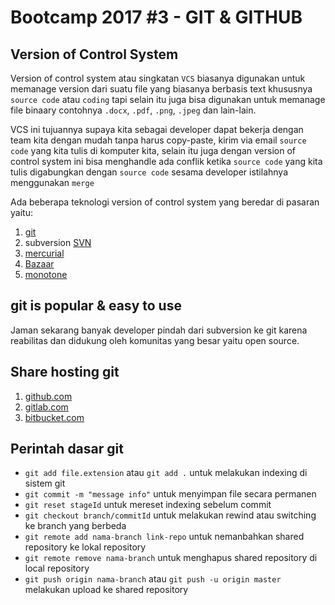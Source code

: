 # Bootcamp 2017 #3 - GIT & GITHUB

## Version of Control System

Version of control system atau singkatan `VCS` biasanya digunakan untuk memanage version dari suatu file yang biasanya berbasis text khususnya `source code` atau `coding` tapi selain itu juga bisa digunakan untuk memanage file binaary contohnya `.docx`, `.pdf`, `.png`, `.jpeg` dan lain-lain.

VCS ini tujuannya supaya kita sebagai developer dapat bekerja dengan team kita dengan mudah tanpa harus copy-paste, kirim via email `source code` yang kita tulis di komputer kita, selain itu juga dengan version of control system ini bisa menghandle ada conflik ketika `source code` yang kita tulis digabungkan dengan `source code` sesama developer istilahnya menggunakan `merge`

Ada beberapa teknologi version of control system yang beredar di pasaran yaitu:

1. [git](https://git-scm.com/)
2. subversion [SVN](https://subversion.apache.org/)
3. [mercurial](https://www.mercurial-scm.org)
4. [Bazaar](http://bazaar.canonical.com/en/)
5. [monotone](http://www.monotone.ca/)

## git is popular & easy to use

Jaman sekarang banyak developer pindah dari subversion ke git karena reabilitas dan didukung oleh komunitas yang besar yaitu open source.

## Share hosting git

1. [github.com](https://github.com/)
2. [gitlab.com](https://gitlab.com/)
3. [bitbucket.com](https://bitbucket.org/)

## Perintah dasar git

- ```git add file.extension``` atau ```git add .``` untuk melakukan indexing di sistem git
- ```git commit -m "message info"``` untuk menyimpan file secara permanen
- ```git reset stageId``` untuk mereset indexing sebelum commit
- ```git checkout branch/commitId``` untuk melakukan rewind atau switching ke branch yang berbeda
- ```git remote add nama-branch link-repo``` untuk nemanbahkan shared repository ke lokal repository
- ```git remote remove nama-branch``` untuk menghapus shared repository di local repository
- ```git push origin nama-branch``` atau ```git push -u origin master``` melakukan upload ke shared repository 
